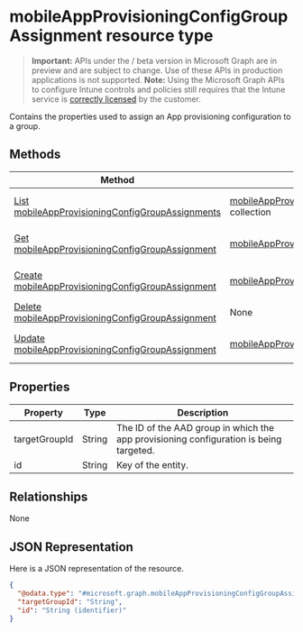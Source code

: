 ﻿# mobileAppProvisioningConfigGroupAssignment resource type

> **Important:** APIs under the / beta version in Microsoft Graph are in preview and are subject to change. Use of these APIs in production applications is not supported.
> **Note:** Using the Microsoft Graph APIs to configure Intune controls and policies still requires that the Intune service is [correctly licensed](https://go.microsoft.com/fwlink/?linkid=839381) by the customer.

Contains the properties used to assign an App provisioning configuration to a group.
## Methods
|Method|Return Type|Description|
|---|---|---|
|[List mobileAppProvisioningConfigGroupAssignments](https://developer.microsoft.com/en-us/graph/docs/api-reference/beta/api/api/intune_apps_mobileappprovisioningconfiggroupassignment_list.md)|[mobileAppProvisioningConfigGroupAssignment](https://developer.microsoft.com/en-us/graph/docs/api-reference/beta/api/resources/intune_apps_mobileappprovisioningconfiggroupassignment.md) collection|List properties and relationships of the [mobileAppProvisioningConfigGroupAssignment](https://developer.microsoft.com/en-us/graph/docs/api-reference/beta/api/resources/intune_apps_mobileappprovisioningconfiggroupassignment.md) objects.|
|[Get mobileAppProvisioningConfigGroupAssignment](https://developer.microsoft.com/en-us/graph/docs/api-reference/beta/api/api/intune_apps_mobileappprovisioningconfiggroupassignment_get.md)|[mobileAppProvisioningConfigGroupAssignment](https://developer.microsoft.com/en-us/graph/docs/api-reference/beta/api/resources/intune_apps_mobileappprovisioningconfiggroupassignment.md)|Read properties and relationships of the [mobileAppProvisioningConfigGroupAssignment](https://developer.microsoft.com/en-us/graph/docs/api-reference/beta/api/resources/intune_apps_mobileappprovisioningconfiggroupassignment.md) object.|
|[Create mobileAppProvisioningConfigGroupAssignment](https://developer.microsoft.com/en-us/graph/docs/api-reference/beta/api/api/intune_apps_mobileappprovisioningconfiggroupassignment_create.md)|[mobileAppProvisioningConfigGroupAssignment](https://developer.microsoft.com/en-us/graph/docs/api-reference/beta/api/resources/intune_apps_mobileappprovisioningconfiggroupassignment.md)|Create a new [mobileAppProvisioningConfigGroupAssignment](https://developer.microsoft.com/en-us/graph/docs/api-reference/beta/api/resources/intune_apps_mobileappprovisioningconfiggroupassignment.md) object.|
|[Delete mobileAppProvisioningConfigGroupAssignment](https://developer.microsoft.com/en-us/graph/docs/api-reference/beta/api/api/intune_apps_mobileappprovisioningconfiggroupassignment_delete.md)|None|Deletes a [mobileAppProvisioningConfigGroupAssignment](https://developer.microsoft.com/en-us/graph/docs/api-reference/beta/api/resources/intune_apps_mobileappprovisioningconfiggroupassignment.md).|
|[Update mobileAppProvisioningConfigGroupAssignment](https://developer.microsoft.com/en-us/graph/docs/api-reference/beta/api/api/intune_apps_mobileappprovisioningconfiggroupassignment_update.md)|[mobileAppProvisioningConfigGroupAssignment](https://developer.microsoft.com/en-us/graph/docs/api-reference/beta/api/resources/intune_apps_mobileappprovisioningconfiggroupassignment.md)|Update the properties of a [mobileAppProvisioningConfigGroupAssignment](https://developer.microsoft.com/en-us/graph/docs/api-reference/beta/api/resources/intune_apps_mobileappprovisioningconfiggroupassignment.md) object.|

## Properties
|Property|Type|Description|
|---|---|---|
|targetGroupId|String|The ID of the AAD group in which the app provisioning configuration is being targeted.|
|id|String|Key of the entity.|

## Relationships
None
## JSON Representation
Here is a JSON representation of the resource.
<!-- {
  "blockType": "resource",
  "keyProperty": "id",
  "@odata.type": "microsoft.graph.mobileAppProvisioningConfigGroupAssignment"
}
-->
```json
{
  "@odata.type": "#microsoft.graph.mobileAppProvisioningConfigGroupAssignment",
  "targetGroupId": "String",
  "id": "String (identifier)"
}
```




